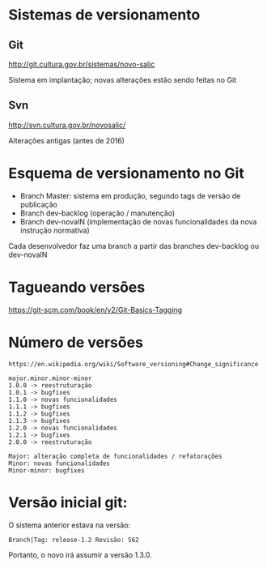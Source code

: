 # Sistemas de versionamento

## Git

<http://git.cultura.gov.br/sistemas/novo-salic>

Sistema em implantação; novas alterações estão sendo feitas no Git

## Svn

<http://svn.cultura.gov.br/novosalic/>

Alterações antigas (antes de 2016)


# Esquema de versionamento no Git

* Branch Master: sistema em produção, segundo tags de versão de publicação
* Branch dev-backlog (operação / manutenção)
* Branch dev-novaIN (implementação de novas funcionalidades da nova instrução normativa)

Cada desenvolvedor faz uma branch a partir das branches dev-backlog ou dev-novaIN

# Tagueando versões

<https://git-scm.com/book/en/v2/Git-Basics-Tagging>


# Número de versões

    https://en.wikipedia.org/wiki/Software_versioning#Change_significance

    major.minor.minor-minor
    1.0.0 -> reestruturação
    1.0.1 -> bugfixes
    1.1.0 -> novas funcionalidades
    1.1.1 -> bugfixes
    1.1.2 -> bugfixes
    1.1.3 -> bugfixes
    1.2.0 -> novas funcionalidades
    1.2.1 -> bugfixes
    2.0.0 -> reestruturação
    
    Major: alteração completa de funcionalidades / refatorações
    Minor: novas funcionalidades
    Minor-minor: bugfixes

# Versão inicial git:

O sistema anterior estava na versão:

    Branch|Tag: release-1.2 Revisão: 562

Portanto, o novo irá assumir a versão 1.3.0.
